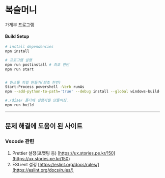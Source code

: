 # 복슬머니

가계부 프로그램

#### Build Setup

```bash
# install dependencies
npm install

# 프로그램 실행
npm run postinstall # 최초 한번
npm run start


# 인스톨 파일 만들기(최초 한번)
Start-Process powershell -Verb runAs
npm --add-python-to-path='true' --debug install --global windows-build-tools

#./dise/ 폴더에 실행파일 만들어짐.
npm run build

```

---

## 문제 해결에 도움이 된 사이트

### Vscode 관련

1. Prettier 설정(포맷팅 등) [https://ux.stories.pe.kr/150](https://ux.stories.pe.kr/150)
1. ESLient 설정 [https://eslint.org/docs/rules/](https://eslint.org/docs/rules/)
